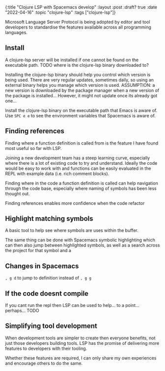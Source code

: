 {:title "Clojure LSP with Spacemacs develop"
 :layout :post
 :draft? true
 :date "2022-04-16"
 :topic "clojure-lsp"
 :tags  ["clojure-lsp"]}

Microsoft Language Server Protocol is being adopted by editor and tool developers to standardise the features available across all programming languages.


## Install

A clojure-lsp server will be installed if one cannot be found on the executable path.  TODO where is the clojure-lsp binary downloaded to?

Installing the clojure-lsp binary should help you control which version is being used.  There are very regular updates, sometimes daily, so using an external binary helps you manage which version is used.  ASSUMPTION: a new version is downloaded by the package manager when a new version of the package is installed... However, it might not update once its already got one...

Install the clojure-lsp binary on the executable path that Emacs is aware of.  Use `SPC e e` to see the environment variables that Spacemacs is aware of.


## Finding references
Finding where a function definition is called from is the feature I have found most useful so far with LSP.

Joining a new development team has a steep learning curve, especially where there is a lot of existing code to try and understand.  Ideally the code would be easy to work with and functions can be easily evaluated in the REPL with example data (i.e. rich comment blocks).

Finding where in the code a function definition is called can help navigation through the code base, especially where naming of symbols has been less thought out.

Finding references enables more confidence when the code refactor


## Highlight matching symbols
A basic tool to help see where symbols are uses within the buffer.

The same thing can be done with Spacemacs symbolic highlighting which can then also jump between highlighted symbols, as well as a search across the project for that symbol and a

## Changes in Spacemacs

`, g d` to jump to definition instead of `, g g`


## If the code doesnt compile
If you cant run the repl then LSP can be used to help... to a point... perhaps... TODO


## Simplifying tool development
When development tools are simpler to create then everyone benefits, not just those developers building tools.  LSP has the promise of delivering more features to developers with their tooling.

Whether these features are required, I can only share my own experiences and encourage others to do the same.
